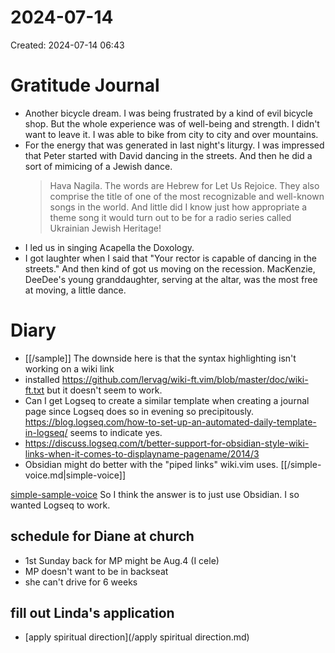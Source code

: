 # 2024-07-14
Created: 2024-07-14 06:43

# Gratitude Journal

- Another bicycle dream. I was being frustrated by a kind of evil bicycle shop. But the whole experience was of well-being and strength. I didn't want to leave it. I was able to bike from city to city and over mountains.
- For the energy that was generated in last night's liturgy. I was impressed that Peter started with David dancing in the streets. And then he did a sort of mimicing of a Jewish dance. 
  > Hava Nagila. The words are Hebrew for Let Us Rejoice. They also comprise the title of one of the most recognizable and well-known songs in the world. And little did I know just how appropriate a theme song it would turn out to be for a radio series called Ukrainian Jewish Heritage!
- I led us in singing Acapella the Doxology.
- I got laughter when I said that "Your rector is capable of dancing in the streets." And then kind of got us moving on the recession. MacKenzie, DeeDee's young granddaughter, serving at the altar, was the most free at moving, a little dance.

# Diary

- [[/sample]] The downside here is that the syntax highlighting isn't working on a wiki link
- installed https://github.com/lervag/wiki-ft.vim/blob/master/doc/wiki-ft.txt but it doesn't seem to work.
- Can I get Logseq to create a similar template when creating a journal page since Logseq does so in evening so precipitously. https://blog.logseq.com/how-to-set-up-an-automated-daily-template-in-logseq/ seems to indicate yes.
- https://discuss.logseq.com/t/better-support-for-obsidian-style-wiki-links-when-it-comes-to-displayname-pagename/2014/3
- Obsidian might do better with the "piped links" wiki.vim uses.
[[/simple-voice.md|simple-voice]]

[simple-sample-voice](/simple-sample-voice.md) So I think the answer is to just use Obsidian. I so wanted Logseq to work.

## schedule for Diane at church

- 1st Sunday back for MP might be Aug.4 (I cele)
- MP doesn't want to be in backseat
- she can't drive for 6 weeks

## fill out Linda's application

- [apply spiritual direction](/apply spiritual direction.md)
